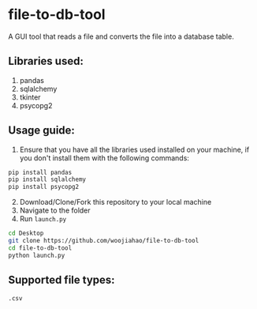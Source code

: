 # file-to-db-tool
A GUI tool that reads a file and converts the file into a database table.

## Libraries used:
1. pandas
2. sqlalchemy
3. tkinter
4. psycopg2

## Usage guide:
1. Ensure that you have all the libraries used installed on your machine, if you don't install them with the following commands:
```bash
pip install pandas
pip install sqlalchemy
pip install psycopg2
```
2. Download/Clone/Fork this repository to your local machine
3. Navigate to the folder
4. Run `launch.py`
```bash
cd Desktop
git clone https://github.com/woojiahao/file-to-db-tool
cd file-to-db-tool
python launch.py
```

## Supported file types:
`.csv`
